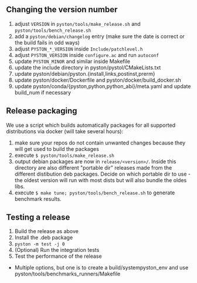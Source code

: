 ## Changing the version number
1. adjust `VERSION` in `pyston/tools/make_release.sh` and `pyston/tools/bench_release.sh`
2. add a `pyston/debian/changelog` entry (make sure the date is correct or the build fails in odd ways)
3. adjust `PYSTON_*_VERSION` inside `Include/patchlevel.h`
4. adjust `PYSTON_VERSION` inside `configure.ac` and run `autoconf`
5. update `PYSTON_MINOR` and similar inside Makefile
6. update the include directory in pyston/pystol/CMakeLists.txt
7. update pyston/debian/pyston.{install,links,postinst,prerm}
8. update pyston/docker/Dockerfile and pyston/docker/build_docker.sh
9. update pyston/conda/{pyston,python,python_abi}/meta.yaml and update build_num if necessary

## Release packaging
We use a script which builds automatically packages for all supported distributions via docker (will take several hours):
1. make sure your repos do not contain unwanted changes because they will get used to build the packages
2. execute `$ pyston/tools/make_release.sh`
3. output debian packages are now in `release/<version>/`.
   Inside this directory are also different "portable dir" releases made from the different distibution deb packages.
   Decide on which portable dir to use - the oldest version will run with most dists but will also bundle the oldes libs.
4. execute `$ make tune; pyston/tools/bench_release.sh` to generate benchmark results.

## Testing a release
1. Build the release as above
2. Install the .deb package
3. `pyston -m test -j 0`
4. (Optional) Run the integration tests
5. Test the performance of the release
- Multiple options, but one is to create a build/systempyston_env and use pyston/tools/benchmarks_runners/Makefile
